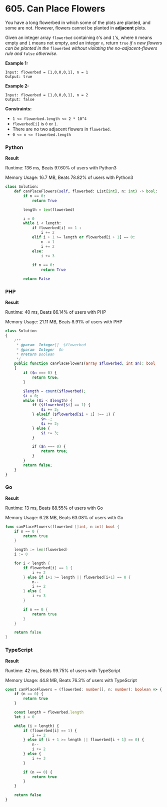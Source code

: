 # 605. Can Place Flowers

You have a long flowerbed in which some of the plots are planted, and some are not. However, flowers cannot be planted in **adjacent** plots.

Given an integer array `flowerbed` containing `0`'s and `1`'s, where `0` means empty and `1` means not empty, and an integer `n`, return `true` _if_ `n` _new flowers can be planted in the_ `flowerbed` _without violating the no-adjacent-flowers rule and_ `false` _otherwise_.

**Example 1:**

```
Input: flowerbed = [1,0,0,0,1], n = 1
Output: true
```

**Example 2:**

```
Input: flowerbed = [1,0,0,0,1], n = 2
Output: false
```

**Constraints:**

* `1 <= flowerbed.length <= 2 * 10^4`
* `flowerbed[i]` is `0` or `1`.
* There are no two adjacent flowers in `flowerbed`.
* `0 <= n <= flowerbed.length`

### Python

**Result**

Runtime: 136 ms, Beats 97.60% of users with Python3

Memory Usage: 16.7 MB, Beats 78.82% of users with Python3

```python
class Solution:
    def canPlaceFlowers(self, flowerbed: List[int], n: int) -> bool:
        if n == 0:
            return True

        length = len(flowerbed)

        i = 0
        while i < length:
            if flowerbed[i] == 1 :
                i += 2
            elif i + 1 >= length or flowerbed[i + 1] == 0:
                n -= 1
                i += 2
            else:
                i += 3
                
            if n == 0:
                return True

        return False
```

### PHP

**Result**

Runtime: 40 ms, Beats 86.14% of users with PHP

Memory Usage: 21.11 MB, Beats 8.91% of users with PHP

```php
class Solution
{
    /**
     * @param  Integer[]  $flowerbed
     * @param  Integer  $n
     * @return Boolean
     */
    public function canPlaceFlowers(array $flowerbed, int $n): bool
    {
        if ($n === 0) {
            return true;
        }

        $length = count($flowerbed);
        $i = 0;
        while ($i < $length) {
            if ($flowerbed[$i] == 1) {
                $i += 2;
            } elseif ($flowerbed[$i + 1] !== 1) {
                $n--;
                $i += 2;
            } else {
                $i += 3;
            }

            if ($n === 0) {
                return true;
            }
        }
        return false;
    }
}
```

### Go

**Result**

Runtime: 13 ms, Beats 88.55% of users with Go

Memory Usage: 6.28 MB, Beats 63.08% of users with Go

```go
func canPlaceFlowers(flowerbed []int, n int) bool {
	if n == 0 {
		return true
	}

	length := len(flowerbed)
	i := 0

	for i < length {
		if flowerbed[i] == 1 {
			i += 2
		} else if i+1 >= length || flowerbed[i+1] == 0 {
			n--
			i += 2
		} else {
			i += 3
		}

		if n == 0 {
			return true
		}
	}

	return false
}
```

### TypeScript

**Result**

Runtime: 42 ms, Beats 99.75% of users with TypeScript

Memory Usage: 44.8 MB, Beats 76.3% of users with TypeScript

```typescript
const canPlaceFlowers = (flowerbed: number[], n: number): boolean => {
    if (n == 0) {
        return true
    }

    const length = flowerbed.length
    let i = 0

    while (i < length) {
        if (flowerbed[i] == 1) {
            i += 2
        } else if (i + 1 >= length || flowerbed[i + 1] == 0) {
            n--
            i += 2
        } else {
            i += 3
        }

        if (n == 0) {
            return true
        }
    }

    return false
}
```
